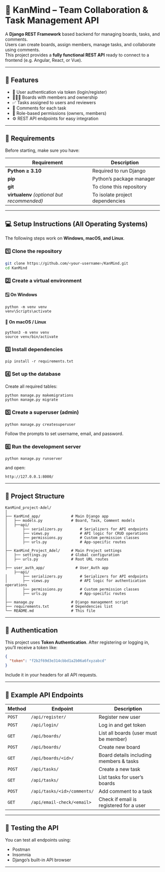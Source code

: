 # 🧠 KanMind – Team Collaboration & Task Management API

A **Django REST Framework** based backend for managing boards, tasks, and comments.  
Users can create boards, assign members, manage tasks, and collaborate using comments.  
This project provides a **fully functional REST API** ready to connect to a frontend (e.g. Angular, React, or Vue).

---

## 🚀 Features
- 🔐 User authentication via token (login/register)
- 🧑‍🤝‍🧑 Boards with members and ownership
- ✅ Tasks assigned to users and reviewers
- 💬 Comments for each task
- 🧩 Role-based permissions (owners, members)
- ⚙️ REST API endpoints for easy integration

---

## 🧰 Requirements

Before starting, make sure you have:

| Requirement | Description |
|--------------|-------------|
| **Python ≥ 3.10** | Required to run Django |
| **pip** | Python’s package manager |
| **git** | To clone this repository |
| **virtualenv** *(optional but recommended)* | To isolate project dependencies |

---

## 💻 Setup Instructions (All Operating Systems)

The following steps work on **Windows, macOS, and Linux**.

### 1️⃣ Clone the repository
```bash
git clone https://github.com/<your-username>/KanMind.git
cd KanMind
```

### 2️⃣ Create a virtual environment
#### 🪟 On Windows
```
python -m venv venv
venv\Scripts\activate
```
#### 🍎 On macOS / Linux
```
python3 -m venv venv
source venv/bin/activate
```

### 3️⃣ Install dependencies
```
pip install -r requirements.txt
```

### 4️⃣ Set up the database
Create all required tables:
```
python manage.py makemigrations
python manage.py migrate

```

### 5️⃣ Create a superuser (admin)
```
python manage.py createsuperuser
```
Follow the prompts to set username, email, and password.


### 6️⃣ Run the development server
```
python manage.py runserver
```
and open: 
```
http://127.0.0.1:8000/
```
---

## 🧩 Project Structure
```
KanMind_project-Adel/
│
├── KanMind_app/              # Main Django app
│   ├── models.py             # Board, Task, Comment models
│   ├──api/
│       ├── serializers.py        # Serializers for API endpoints
│       ├── views.py              # API logic for CRUD operations
│       ├── permissions.py        # Custom permission classes
│       ├── urls.py               # App-specific routes
│
├── KanMind_Project_Adel/     # Main Project settings
│   ├── settings.py           # Global configuration
│   ├── urls.py               # Root URL routes
│
├── user_auth_app/              # User_Auth app
    ├──api/
│       ├── serializers.py        # Serializers for API endpoints
│       ├── views.py              # API logic for authentication operations
│       ├── permissions.py        # Custom permission classes
│       ├── urls.py               # App-specific routes
│
├── manage.py                 # Django management script
├── requirements.txt          # Dependencies list
└── README.md                 # This file

```
---

## 🔑 Authentication
This project uses **Token Authentication**.
After registering or logging in, you’ll receive a token like:
``` json
{
  "token": "f2b2f69d3e314cbbd1a2b06a6fxyzabcd"
}
```
Include it in your headers for all API requests.

---

## 🔗 Example API Endpoints

| Method | Endpoint                    | Description                             |
| ------ | --------------------------- | --------------------------------------- |
| `POST` | `/api/register/`            | Register new user                       |
| `POST` | `/api/login/`               | Log in and get token                    |
| `GET`  | `/api/boards/`              | List all boards (user must be member)   |
| `POST` | `/api/boards/`              | Create new board                        |
| `GET`  | `/api/boards/<id>/`         | Board details including members & tasks |
| `POST` | `/api/tasks/`               | Create a new task                       |
| `GET`  | `/api/tasks/`               | List tasks for user’s boards            |
| `POST` | `/api/tasks/<id>/comments/` | Add comment to a task                   |
| `GET`  | `/api/email-check/<email>`  | Check if email is registered for a user |


---

## 🧪 Testing the API

You can test all endpoints using:
- Postman
- Insomnia
- Django’s built-in API browser

---
